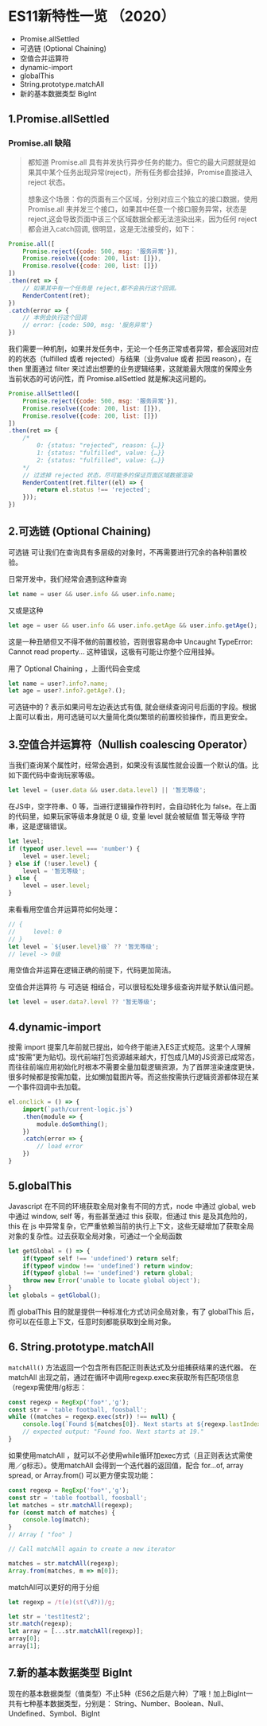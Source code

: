 # ES11新特性一览 （2020）

- Promise.allSettled
- 可选链 (Optional Chaining)
- 空值合并运算符
- dynamic-import
- globalThis
- String.prototype.matchAll
- 新的基本数据类型 BigInt

## 1.Promise.allSettled

### Promise.all 缺陷

> 都知道 Promise.all 具有并发执行异步任务的能力。但它的最大问题就是如果其中某个任务出现异常(reject)，所有任务都会挂掉，Promise直接进入 reject 状态。
>
> 想象这个场景：你的页面有三个区域，分别对应三个独立的接口数据，使用 Promise.all 来并发三个接口，如果其中任意一个接口服务异常，状态是reject,这会导致页面中该三个区域数据全都无法渲染出来，因为任何 reject 都会进入catch回调, 很明显，这是无法接受的，如下：

````js
Promise.all([
    Promise.reject({code: 500, msg: '服务异常'}),
    Promise.resolve({code: 200, list: []}),
    Promise.resolve({code: 200, list: []})
])
.then(ret => {
    // 如果其中有一个任务是 reject,都不会执行这个回调。
    RenderContent(ret);
})
.catch(error => {
    // 本例会执行这个回调
    // error: {code: 500, msg: '服务异常'}
})
````

我们需要一种机制，如果并发任务中，无论一个任务正常或者异常，都会返回对应的的状态（fulfilled 或者 rejected）与结果（业务value 或者 拒因 reason），在 then 里面通过 filter 来过滤出想要的业务逻辑结果，这就能最大限度的保障业务当前状态的可访问性，而 Promise.allSettled 就是解决这问题的。

````js
Promise.allSettled([
    Promise.reject({code: 500, msg: '服务异常'}),
    Promise.resolve({code: 200, list: []}),
    Promise.resolve({code: 200, list: []})
])
.then(ret => {  
    /*
        0: {status: "rejected", reason: {…}}
        1: {status: "fulfilled", value: {…}}
        2: {status: "fulfilled", value: {…}}
    */
    // 过滤掉 rejected 状态，尽可能多的保证页面区域数据渲染
    RenderContent(ret.filter((el) => {        
        return el.status !== 'rejected';    
    }));
})
````

## 2.可选链 (Optional Chaining)

可选链 可让我们在查询具有多层级的对象时，不再需要进行冗余的各种前置校验。

日常开发中，我们经常会遇到这种查询

````js
let name = user && user.info && user.info.name;
````
又或是这种

````js
let age = user && user.info && user.info.getAge && user.info.getAge();
````
这是一种丑陋但又不得不做的前置校验，否则很容易命中 Uncaught TypeError: Cannot read property... 这种错误，这极有可能让你整个应用挂掉。

用了 Optional Chaining ，上面代码会变成

````js
let name = user?.info?.name;
let age = user?.info?.getAge?.();
````
可选链中的 ? 表示如果问号左边表达式有值, 就会继续查询问号后面的字段。根据上面可以看出，用可选链可以大量简化类似繁琐的前置校验操作，而且更安全。

## 3.空值合并运算符（Nullish coalescing Operator）

当我们查询某个属性时，经常会遇到，如果没有该属性就会设置一个默认的值。比如下面代码中查询玩家等级。

````js
let level = (user.data && user.data.level) || '暂无等级';
````
在JS中，空字符串、0 等，当进行逻辑操作符判时，会自动转化为 false。在上面的代码里，如果玩家等级本身就是 0 级, 变量 level 就会被赋值 暂无等级 字符串，这是逻辑错误。

````js
let level;
if (typeof user.level === 'number') {
    level = user.level;
} else if (!user.level) {
    level = '暂无等级';
} else {
    level = user.level;
}
````
来看看用空值合并运算符如何处理：

````js
// {
//     level: 0
// }
let level = `${user.level}级` ?? '暂无等级';
// level -> 0级
````
用空值合并运算在逻辑正确的前提下，代码更加简洁。

空值合并运算符 与 可选链 相结合，可以很轻松处理多级查询并赋予默认值问题。

````js
let level = user.data?.level ?? '暂无等级';
````

## 4.dynamic-import

按需 import 提案几年前就已提出，如今终于能进入ES正式规范。这里个人理解成“按需”更为贴切。现代前端打包资源越来越大，打包成几M的JS资源已成常态，而往往前端应用初始化时根本不需要全量加载逻辑资源，为了首屏渲染速度更快，很多时候都是按需加载，比如懒加载图片等。而这些按需执行逻辑资源都体现在某一个事件回调中去加载。

````js
el.onclick = () => {
    import(`path/current-logic.js`)
    .then(module => {
        module.doSomthing();
    })
    .catch(error => {
        // load error
    })
}
````

## 5.globalThis

Javascript 在不同的环境获取全局对象有不同的方式，node 中通过 global, web中通过 window, self 等，有些甚至通过 this 获取，但通过 this 是及其危险的，this 在 js 中异常复杂，它严重依赖当前的执行上下文，这些无疑增加了获取全局对象的复杂性。过去获取全局对象，可通过一个全局函数

````js
let getGlobal = () => {
    if(typeof self !== 'undefined') return self;
    if(typeof window !== 'undefined') return window;
    if(typeof global !== 'undefined') return global;
    throw new Error('unable to locate global object');
}
let globals = getGlobal();
````
而 globalThis 目的就是提供一种标准化方式访问全局对象，有了 globalThis 后，你可以在任意上下文，任意时刻都能获取到全局对象。

## 6. String.prototype.matchAll

`matchAll()` 方法返回一个包含所有匹配正则表达式及分组捕获结果的迭代器。 
在 matchAll 出现之前，通过在循环中调用regexp.exec来获取所有匹配项信息（regexp需使用/g标志：

````js
const regexp = RegExp('foo*','g');
const str = 'table football, foosball';
while ((matches = regexp.exec(str)) !== null) {  
    console.log(`Found ${matches[0]}. Next starts at ${regexp.lastIndex}.`);  
    // expected output: "Found foo. Next starts at 19."
}
````
如果使用matchAll ，就可以不必使用while循环加exec方式（且正则表达式需使用／g标志）。使用matchAll 会得到一个迭代器的返回值，配合 for...of, array spread, or Array.from() 可以更方便实现功能：

````js
const regexp = RegExp('foo*','g'); 
const str = 'table football, foosball';
let matches = str.matchAll(regexp);
for (const match of matches) {  
    console.log(match);
}
// Array [ "foo" ]

// Call matchAll again to create a new iterator

matches = str.matchAll(regexp);
Array.from(matches, m => m[0]);
````

matchAll可以更好的用于分组

````js
let regexp = /t(e)(st(\d?))/g;

let str = 'test1test2';
str.match(regexp); 
let array = [...str.matchAll(regexp)];
array[0];
array[1];
````

## 7.新的基本数据类型 BigInt

现在的基本数据类型（值类型）不止5种（ES6之后是六种）了哦！加上BigInt一共有七种基本数据类型，分别是： String、Number、Boolean、Null、Undefined、Symbol、BigInt